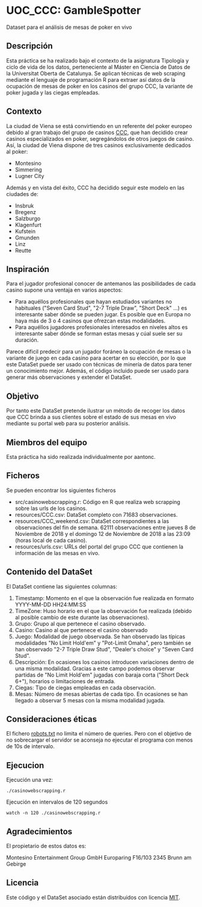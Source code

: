# UOC_CCC: GambleSpotter

Dataset para el análisis de mesas de poker en vivo

## Descripción

Esta práctica se ha realizado bajo el contexto de la asignatura Tipología y ciclo de vida de los datos, perteneciente al Máster en Ciencia de Datos de la Universitat Oberta de Catalunya. Se aplican técnicas de web scraping mediante el lenguaje de programación R para extraer así datos de la ocupación de mesas de poker en los casinos del grupo CCC, la variante de poker jugada y las ciegas empleadas.

## Contexto

La ciudad de Viena se está convirtiendo en un referente del poker europeo debido al gran trabajo del grupo de casinos [CCC](https://www.ccc.co.at/), que han decidido crear casinos especializados en poker, segregándolos de otros juegos de casino. Así, la ciudad de Viena dispone de tres casinos exclusivamente dedicados al poker:

- Montesino
- Simmering
- Lugner City

Además y en vista del éxito, CCC ha decidido seguir este modelo en las ciudades de:

- Insbruk
- Bregenz
- Salzburgo
- Klagenfurt
- Kufstein
- Gmunden
- Linz
- Reutte

## Inspiración

Para el jugador profesional conocer de antemanos las posibilidades de cada casino supone una ventaja en varios aspectos:

- Para aquéllos profesionales que hayan estudiados variantes no habituales ("Seven Card Stud", "2-7 Triple Draw", "Short Deck" ...) es interesante saber dónde se pueden jugar. Es posible que en Europa no haya más de 3 o 4 casinos que ofrezcan estas modalidades.
- Para aquéllos jugadores profesionales interesados en niveles altos es interesante saber dónde se forman estas mesas y cúal suele ser su duración.

Parece dificil predecir para un jugador foráneo la ocupación de mesas o la variante de juego en cada casino para acertar en su elección, por lo que este DataSet puede ser usado con técnicas de minería de datos para tener un conocimiento mejor. Además, el código incluido puede ser usado para generar más observaciones y extender el DataSet.

## Objetivo

Por tanto este DataSet pretende ilustrar un método de recoger los datos que CCC brinda a sus clientes sobre el estado de sus mesas en vivo mediante su portal web para su posterior análisis. 

## Miembros del equipo

Esta práctica ha sido realizada individualmente por aantonc.

## Ficheros

Se pueden encontrar los siguientes ficheros

* src/casinowebscrapping.r: Código en R que realiza web scrapping sobre las urls de los casinos.
* resources/CCC.csv: DataSet completo con 71683 observaciones.
* resources/CCC_weekend.csv: DataSet correspondientes a las observaciones del fin de semana. 62111 observaciones entre jueves 8 de Noviembre de 2018 y el domingo 12 de Noviembre de 2018 a las 23:09 (horas local de cada casino).
* resources/urls.csv: URLs del portal del grupo CCC que contienen la información de las mesas en vivo.

## Contenido del DataSet

El DataSet contiene las siguientes columnas:

1. Timestamp: Momento en el que la observación fue realizada en formato YYYY-MM-DD HH24:MM:SS
2. TimeZone: Huso horario en el que la observación fue realizada (debido al posible cambio de este durante las observaciones).
3. Grupo: Grupo al que pertenece el casino observado.
4. Casino: Casino al que pertenece el casino observado
5. Juego: Modalidad de juego observada. Se han observado las típicas modalidades "No Limit Hold'em" y "Pot-Limit Omaha", pero también se han observado "2-7 Triple Draw Stud", "Dealer's choice" y "Seven Card Stud".
6. Descripción: En ocasiones los casinos introducen variaciones dentro de una misma modalidad. Gracias a este campo podemos observar partidas de "No Limit Hold'em" jugadas con baraja corta ("Short Deck 6+"), horarios o limitaciones de entrada.
7. Ciegas: Tipo de ciegas empleadas en cada observación.
8. Mesas: Número de mesas abiertas de cada tipo. En ocasiones se han llegado a observar 5 mesas con la misma modalidad jugada.

## Consideraciones éticas

El fichero [robots.txt](https://www.ccc.co.at/robots.txt) no limita el número de queries. Pero con el objetivo de no sobrecargar el servidor se aconseja no ejecutar el programa con menos de 10s de intervalo.

## Ejecucion

Ejecución una vez:

```
./casinowebscrapping.r
```

Ejecución en intervalos de 120 segundos

```
watch -n 120 ./casinowebscrapping.r
```

## Agradecimientos

El propietario de estos datos es:

Montesino Entertainment Group GmbH
Europaring F16/103
2345 Brunn am Gebirge

## Licencia

Este código y el DataSet asociado están distribuidos con licencia [MIT](https://choosealicense.com/licenses/mit/).
